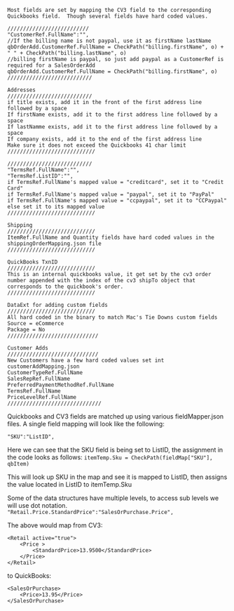 	Most fields are set by mapping the CV3 field to the corresponding Quickbooks field.  Though several fields have hard coded values.
	
	//////////////////////////
	"CustomerRef.FullName":"",
	//If the billing name is not paypal, use it as firstName lastName
	qbOrderAdd.CustomerRef.FullName = CheckPath("billing.firstName", o) + " " + CheckPath("billing.lastName", o)
	//billing firstName is paypal, so just add paypal as a CustomerRef is required for a SalesOrderAdd
	qbOrderAdd.CustomerRef.FullName = CheckPath("billing.firstName", o)
	///////////////////////////

	Addresses
	///////////////////////////
	if title exists, add it in the front of the first address line followed by a space
	If firstName exists, add it to the first address line followed by a space
	If lastNamme exists, add it to the first address line followed by a space
	If company exists, add it to the end of the first address line
	Make sure it does not exceed the Quickbooks 41 char limit
	////////////////////////////

	///////////////////////////
	"TermsRef.FullName":"",
	"TermsRef.ListID":"",
	if TermsRef.FullName's mapped value = "creditcard", set it to "Credit Card"
	if TermsRef.FullName's mapped value = "paypal", set it to "PayPal"
	if TermsRef.FullName's mapped value = "ccpaypal", set it to "CCPaypal"
	else set it to its mapped value
	////////////////////////////
	
	Shipping
	////////////////////////////
	ItemRef.FullName and Quantity fields have hard coded values in the shippingOrderMapping.json file
	////////////////////////////

	QuickBooks TxnID
	////////////////////////////
	This is an internal quickbooks value, it get set by the cv3 order number appended with the index of the cv3 shipTo object that corresponds to the quickbook's order.
	////////////////////////////

	DataExt for adding custom fields
	////////////////////////////
	All hard coded in the binary to match Mac's Tie Downs custom fields
	Source = eCommerce
	Package = No
	/////////////////////////////

	Customer Adds
	/////////////////////////////
	New Customers have a few hard coded values set int customerAddMapping.json
	CustomerTypeRef.FullName
	SalesRepRef.FullName
	PreferredPaymentMethodRef.FullName
	TermsRef.FullName
	PriceLevelRef.FullName
	//////////////////////////////



	

Quickbooks and CV3 fields are matched up using various fieldMapper.json files.  A single field mapping will look like the following:

```"SKU":"ListID",```

Here we can see that the SKU field is being set to ListID, the assignment in the code looks as follows:
```itemTemp.Sku = CheckPath(fieldMap["SKU"], qbItem)```

This will look up SKU in the map and see it is mapped to ListID, then assigns the value located in ListID to itemTemp.Sku

Some of the data structures have multiple levels, to access sub levels we will use dot notation.
```"Retail.Price.StandardPrice":"SalesOrPurchase.Price",```

The above would map from CV3:
```
<Retail active="true">
    <Price >
        <StandardPrice>13.9500</StandardPrice>
    </Price>
</Retail>
```
to QuickBooks:
```
<SalesOrPurchase>
    <Price>13.95</Price>
</SalesOrPurchase>
```
